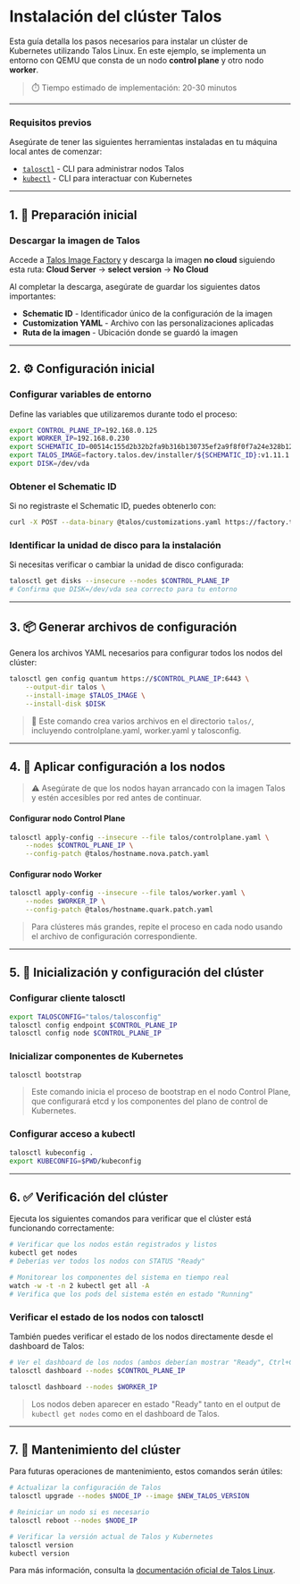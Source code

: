 # Instalación del clúster Talos

Esta guía detalla los pasos necesarios para instalar un clúster de Kubernetes utilizando Talos Linux. En este ejemplo, se implementa un entorno con QEMU que consta de un nodo **control plane** y otro nodo **worker**.

> ⏱️ Tiempo estimado de implementación: 20-30 minutos

---

### Requisitos previos

Asegúrate de tener las siguientes herramientas instaladas en tu máquina local antes de comenzar:

- [`talosctl`](https://github.com/siderolabs/talos/releases) - CLI para administrar nodos Talos
- [`kubectl`](https://kubernetes.io/docs/tasks/tools/) - CLI para interactuar con Kubernetes

---

## 1. 🧰 Preparación inicial

### Descargar la imagen de Talos

Accede a [Talos Image Factory](https://factory.talos.dev/) y descarga la imagen **no cloud** siguiendo esta ruta: 
**Cloud Server** → **select version** → **No Cloud**

Al completar la descarga, asegúrate de guardar los siguientes datos importantes:

- **Schematic ID** - Identificador único de la configuración de la imagen
- **Customization YAML** - Archivo con las personalizaciones aplicadas
- **Ruta de la imagen** - Ubicación donde se guardó la imagen

---

## 2. ⚙️ Configuración inicial

### Configurar variables de entorno

Define las variables que utilizaremos durante todo el proceso:

```bash
export CONTROL_PLANE_IP=192.168.0.125
export WORKER_IP=192.168.0.230
export SCHEMATIC_ID=00514c155d2b32b2fa9b316b130735ef2a9f8f0f7a24e328b12d8a990b550a49
export TALOS_IMAGE=factory.talos.dev/installer/${SCHEMATIC_ID}:v1.11.1
export DISK=/dev/vda
```

### Obtener el Schematic ID

Si no registraste el Schematic ID, puedes obtenerlo con:

```bash
curl -X POST --data-binary @talos/customizations.yaml https://factory.talos.dev/schematics
```

### Identificar la unidad de disco para la instalación

Si necesitas verificar o cambiar la unidad de disco configurada:

```bash
talosctl get disks --insecure --nodes $CONTROL_PLANE_IP
# Confirma que DISK=/dev/vda sea correcto para tu entorno
```

---

## 3. 📦 Generar archivos de configuración

Genera los archivos YAML necesarios para configurar todos los nodos del clúster:

```bash
talosctl gen config quantum https://$CONTROL_PLANE_IP:6443 \
    --output-dir talos \
    --install-image $TALOS_IMAGE \
    --install-disk $DISK
```

> 📝 Este comando crea varios archivos en el directorio `talos/`, incluyendo controlplane.yaml, worker.yaml y talosconfig.

---

## 4. 🚀 Aplicar configuración a los nodos

> ⚠️ Asegúrate de que los nodos hayan arrancado con la imagen Talos y estén accesibles por red antes de continuar.

#### Configurar nodo Control Plane

```bash
talosctl apply-config --insecure --file talos/controlplane.yaml \
    --nodes $CONTROL_PLANE_IP \
    --config-patch @talos/hostname.nova.patch.yaml
```

#### Configurar nodo Worker

```bash
talosctl apply-config --insecure --file talos/worker.yaml \
    --nodes $WORKER_IP \
    --config-patch @talos/hostname.quark.patch.yaml
```

> Para clústeres más grandes, repite el proceso en cada nodo usando el archivo de configuración correspondiente.

---

## 5. 🔧 Inicialización y configuración del clúster

### Configurar cliente talosctl

```bash
export TALOSCONFIG="talos/talosconfig"
talosctl config endpoint $CONTROL_PLANE_IP
talosctl config node $CONTROL_PLANE_IP
```

### Inicializar componentes de Kubernetes

```bash
talosctl bootstrap
```

> Este comando inicia el proceso de bootstrap en el nodo Control Plane, que configurará etcd y los componentes del plano de control de Kubernetes.

### Configurar acceso a kubectl

```bash
talosctl kubeconfig .
export KUBECONFIG=$PWD/kubeconfig
```

---

## 6. ✅ Verificación del clúster

Ejecuta los siguientes comandos para verificar que el clúster está funcionando correctamente:

```bash
# Verificar que los nodos están registrados y listos
kubectl get nodes
# Deberías ver todos los nodos con STATUS "Ready"

# Monitorear los componentes del sistema en tiempo real
watch -w -t -n 2 kubectl get all -A
# Verifica que los pods del sistema estén en estado "Running"
```

### Verificar el estado de los nodos con talosctl

También puedes verificar el estado de los nodos directamente desde el dashboard de Talos:

```bash
# Ver el dashboard de los nodos (ambos deberían mostrar "Ready", Ctrl+C para salir del dashboard)
talosctl dashboard --nodes $CONTROL_PLANE_IP

talosctl dashboard --nodes $WORKER_IP
```

> Los nodos deben aparecer en estado "Ready" tanto en el output de `kubectl get nodes` como en el dashboard de Talos.

---

## 7. 📝 Mantenimiento del clúster

Para futuras operaciones de mantenimiento, estos comandos serán útiles:

```bash
# Actualizar la configuración de Talos
talosctl upgrade --nodes $NODE_IP --image $NEW_TALOS_VERSION

# Reiniciar un nodo si es necesario
talosctl reboot --nodes $NODE_IP

# Verificar la versión actual de Talos y Kubernetes
talosctl version
kubectl version
```

Para más información, consulta la [documentación oficial de Talos Linux](https://www.talos.dev/).


